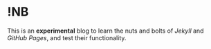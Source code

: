 # !NB

This is an **experimental** blog to learn the nuts and bolts of _Jekyll_ and _GitHub Pages_, and test their functionality.
